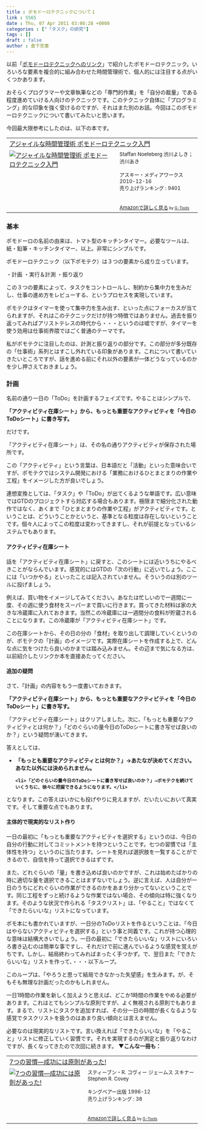 ```yaml
---
title : ポモドーロテクニックについて１
link : 5565
date : Thu, 07 Apr 2011 03:06:28 +0000
categories : ["「タスク」の研究"]
tags : []
draft : false
author : 倉下忠憲
---
```


以前「<a href="https://rashita.net/blog/?p=5480">ポモドーロテクニックへのリンク</a>」で紹介したポモドーロテクニック。いろいろな要素を複合的に組み合わせた時間管理術で、個人的には注目する点がいくつかあります。

おそらくプログラマーや文章執筆などの「専門的作業」を「自分の裁量」である程度進めていける人向けのテクニックです。このテクニック自体に「プログラミング」的な印象を強く受けるのですが、それはまた別のお話。今回はこのポモドーロテクニックについて書いてみたいと思います。

今回最大限参考にしたのは、以下の本です。

<table  border="0" cellpadding="5"><tr><td colspan="2"><a href="http://www.amazon.co.jp/%E3%82%A2%E3%82%B8%E3%83%A3%E3%82%A4%E3%83%AB%E3%81%AA%E6%99%82%E9%96%93%E7%AE%A1%E7%90%86%E8%A1%93-%E3%83%9D%E3%83%A2%E3%83%89%E3%83%BC%E3%83%AD%E3%83%86%E3%82%AF%E3%83%8B%E3%83%83%E3%82%AF%E5%85%A5%E9%96%80-Staffan-Noeteberg/dp/4048689525%3FSubscriptionId%3D15SMZCTB9V8NGR2TW082%26tag%3Drashita1000-22%26linkCode%3Dxm2%26camp%3D2025%26creative%3D165953%26creativeASIN%3D4048689525" target="_top">アジャイルな時間管理術 ポモドーロテクニック入門</a><img src="http://www.assoc-amazon.jp/e/ir?t=rashita1000-22&l=ur2&o=9" width="1" height="1" style="border: none;" alt="" /></td></tr><tr><td valign="top"><a href="http://www.amazon.co.jp/%E3%82%A2%E3%82%B8%E3%83%A3%E3%82%A4%E3%83%AB%E3%81%AA%E6%99%82%E9%96%93%E7%AE%A1%E7%90%86%E8%A1%93-%E3%83%9D%E3%83%A2%E3%83%89%E3%83%BC%E3%83%AD%E3%83%86%E3%82%AF%E3%83%8B%E3%83%83%E3%82%AF%E5%85%A5%E9%96%80-Staffan-Noeteberg/dp/4048689525%3FSubscriptionId%3D15SMZCTB9V8NGR2TW082%26tag%3Drashita1000-22%26linkCode%3Dxm2%26camp%3D2025%26creative%3D165953%26creativeASIN%3D4048689525" target="_top"><img src="http://ecx.images-amazon.com/images/I/51ByQvQe1%2BL._SL160_.jpg" border="0" alt="アジャイルな時間管理術 ポモドーロテクニック入門" /></a></td><td valign="top"><font size="-1">Staffan Noeteberg 渋川よしき； 渋川あき <br /><br />アスキー・メディアワークス  2010-12-16<br />売り上げランキング : 9401<br /><br /><br /><a href="http://www.amazon.co.jp/%E3%82%A2%E3%82%B8%E3%83%A3%E3%82%A4%E3%83%AB%E3%81%AA%E6%99%82%E9%96%93%E7%AE%A1%E7%90%86%E8%A1%93-%E3%83%9D%E3%83%A2%E3%83%89%E3%83%BC%E3%83%AD%E3%83%86%E3%82%AF%E3%83%8B%E3%83%83%E3%82%AF%E5%85%A5%E9%96%80-Staffan-Noeteberg/dp/4048689525%3FSubscriptionId%3D15SMZCTB9V8NGR2TW082%26tag%3Drashita1000-22%26linkCode%3Dxm2%26camp%3D2025%26creative%3D165953%26creativeASIN%3D4048689525" target="_top">Amazonで詳しく見る</a></font><font size="-2"> by <a href="http://www.goodpic.com/mt/aws/index.html" >G-Tools</a></font></td></tr></table>

<h3>基本</h3>
ポモドーロの名前の由来は、トマト型のキッチンタイマー。必要なツールは、紙・鉛筆・キッチンタイマー、以上。非常にシンプルです。

ポモドーロテクニック（以下ポモテク）は３つの要素から成り立っています。

・計画
・実行＆計測
・振り返り

この３つの要素によって、タスクをコントロールし、制約から集中力を生みだし、仕事の進め方をレビューする、というプロセスを実現しています。

ポモテクはタイマーを使って集中力を生み出す、といった点にフォーカスが当てられますが、それはこのテクニックだけが持つ特徴ではありません。過去を振り返ってみればアリストテレスの時代から・・・というのは嘘ですが、タイマーを使う効用は仕事術界隈ではごく普通のテーマです。

私がポモテクに注目したのは、計測と振り返りの部分です。この部分が多分既存の「仕事術」系列とはすこし外れている印象があります。これについて書いていきたいところですが、話を進める前にそれ以外の要素が一体どうなっているのかを少し押さえておきましょう。

<h3>計画</h3>
名前の通り一日の「ToDo」を計画するフェイズです。やることはシンプルで、

<strong>「アクティビティ在庫シート」から、もっとも重要なアクティビティを「今日のToDoシート」に書き写す。</strong>

だけです。

「アクティビティ在庫シート」は、その名の通りアクティビティが保存された場所です。

この「アクティビティ」という言葉は、日本語だと「活動」といった意味合いですが、ポモテクではシステム開発における「業務におけるひとまとまりの作業や工程」をイメージした方が良いでしょう。

連想変換としては、「タスク」や「ToDo」が出てくるような単語です。広い意味ではGTDのプロジェクトすら対応する場合もあります。極限まで細分化された動作ではなく、あくまで「ひとまとまりの作業や工程」がアクティビティです。ということは、どういうことかというと、基準となる粒度は存在しないということです。個々人によってこの粒度は変わってきますし、それが前提となっているシステムでもあります。

<h4>アクティビティ在庫シート</h4>
話を「アクティビティ在庫シート」に戻すと、このシートには近いうちにやるべきことがならんでいます。感覚的にはGTDの「次の行動」に近いでしょう。ここには「いつかやる」といったことは記入されていません。そういうのは別のツールに投げましょう。

例えば、買い物をイメージしてみてください。あなたは忙しいので一週間に一度、その週に使う食材をスーパーまで買いに行きます。買ってきた材料は家の大きな冷蔵庫に入れておきます。当然この冷蔵庫には一週間分の食料が貯蔵されることになります。この冷蔵庫が「アクティビティ在庫シート」です。

この在庫シートから、その日の分の「食材」を取り出して調理していくというのが、ポモテクの「計画」のイメージです。実際在庫シートを作成する上で、どんな点に気をつけたら良いのかまでは踏み込みません。その辺まで気になる方は、以前紹介したリンクか本を直接あたってください。

<h4>追加の疑問</h4>
さて、「計画」の内容をもう一度書いておきます。

<strong>「アクティビティ在庫シート」から、もっとも重要なアクティビティを「今日のToDoシート」に書き写す。</strong>

「アクティビティ在庫シート」はクリアしました。次に、「もっとも重要なアクティビティとは何か？」「どのぐらいの量今日のToDoシートに書き写せば良いのか？」という疑問が湧いてきます。

答えとしては、

<strong><ul>
	<li>「もっとも重要なアクティビティとは何か？」→あたなが決めてください。あなた以外には決められません。</li>

	<li>「どのぐらいの量今日のToDoシートに書き写せば良いのか？」→ポモテクを続けていくうちに、徐々に把握できるようになります。</li>
</ul>

</strong>

となります。この答えはいかにも投げやりに見えますが、だいたいにおいて真実です。そして重要な点でもあります。

<h4>主体的で現実的なリスト作り</h4>
一日の最初に「もっとも重要なアクティビティを選択する」というのは、今日の自分の行動に対してコミットメントを持つということです。七つの習慣では「主体性を持つ」というのに当たります。シートを見れば選択肢を一覧することができるので、自信を持って選択できるはずです。

また、どれぐらいの「量」を書き込めば良いのかですが、これは始めたばかりの時に適切な量を選択できることはまずないでしょう。逆に言えば、人は自分が一日のうちにどれぐらいの作業ができるのかをあまり分かってないということです。同じ工程をずっと続けるような作業ではない場合、その傾向は特に強くなります。そのような状況で作られる「タスクリスト」は、「やること」ではなくて「できたらいいな」リストになっています。

ポモ本にも書かれていますが、一日分のToDoリストを作るということは、「今日はやらないアクティビティを選択する」という事と同義です。これが持つ心理的な意味は結構大きいでしょう。一日の最初に「できたらいいな」リストにいろいろ書き込むのは簡単な事ですし、それだけで前に進んでいるような感覚を覚えがちです。しかし、結局終わってみればまったく手つかず。で、翌日また「できたらいいな」リストを作って、・・・以下ループ。

このループは、「やろうと思って結局できなかった失望感」を生みます。が、そもそも無理な計画だったのかもしれません。

一日1時間の作業を新しく加えようと思えば、どこか1時間の作業をやめる必要があります。これはとてもシンプルな原則ですが、よく無視される原則でもあります。まるで、リストにタスクを追加すれば、その分一日の時間が長くなるような感覚でタスクリストを扱うのはあまり良い傾向とは言えません。

必要なのは現実的なリストです。言い換えれば「できたらいいな」を「やること」リストに修正していく習慣です。それを実現するのが測定と振り返りなわけですが、長くなってきたので次回に続きます。
<strong>
▼こんな一冊も：</strong>
<table  border="0" cellpadding="5"><tr><td colspan="2"><a href="http://www.amazon.co.jp/7%E3%81%A4%E3%81%AE%E7%BF%92%E6%85%A3%E2%80%95%E6%88%90%E5%8A%9F%E3%81%AB%E3%81%AF%E5%8E%9F%E5%89%87%E3%81%8C%E3%81%82%E3%81%A3%E3%81%9F-%E3%82%B9%E3%83%86%E3%82%A3%E3%83%BC%E3%83%96%E3%83%B3%E3%83%BBR-%E3%82%B3%E3%83%B4%E3%82%A3%E3%83%BC/dp/4906638015%3FSubscriptionId%3D15SMZCTB9V8NGR2TW082%26tag%3Drashita1000-22%26linkCode%3Dxm2%26camp%3D2025%26creative%3D165953%26creativeASIN%3D4906638015" target="_top">7つの習慣―成功には原則があった!</a><img src="http://www.assoc-amazon.jp/e/ir?t=rashita1000-22&l=ur2&o=9" width="1" height="1" style="border: none;" alt="" /></td></tr><tr><td valign="top"><a href="http://www.amazon.co.jp/7%E3%81%A4%E3%81%AE%E7%BF%92%E6%85%A3%E2%80%95%E6%88%90%E5%8A%9F%E3%81%AB%E3%81%AF%E5%8E%9F%E5%89%87%E3%81%8C%E3%81%82%E3%81%A3%E3%81%9F-%E3%82%B9%E3%83%86%E3%82%A3%E3%83%BC%E3%83%96%E3%83%B3%E3%83%BBR-%E3%82%B3%E3%83%B4%E3%82%A3%E3%83%BC/dp/4906638015%3FSubscriptionId%3D15SMZCTB9V8NGR2TW082%26tag%3Drashita1000-22%26linkCode%3Dxm2%26camp%3D2025%26creative%3D165953%26creativeASIN%3D4906638015" target="_top"><img src="http://ecx.images-amazon.com/images/I/51JHD9GEK0L._SL160_.jpg" border="0" alt="7つの習慣―成功には原則があった!" /></a></td><td valign="top"><font size="-1">スティーブン・R. コヴィー ジェームス スキナー Stephen R. Covey <br /><br />キングベアー出版  1996-12<br />売り上げランキング : 38<br /><br /><br /><a href="http://www.amazon.co.jp/7%E3%81%A4%E3%81%AE%E7%BF%92%E6%85%A3%E2%80%95%E6%88%90%E5%8A%9F%E3%81%AB%E3%81%AF%E5%8E%9F%E5%89%87%E3%81%8C%E3%81%82%E3%81%A3%E3%81%9F-%E3%82%B9%E3%83%86%E3%82%A3%E3%83%BC%E3%83%96%E3%83%B3%E3%83%BBR-%E3%82%B3%E3%83%B4%E3%82%A3%E3%83%BC/dp/4906638015%3FSubscriptionId%3D15SMZCTB9V8NGR2TW082%26tag%3Drashita1000-22%26linkCode%3Dxm2%26camp%3D2025%26creative%3D165953%26creativeASIN%3D4906638015" target="_top">Amazonで詳しく見る</a></font><font size="-2"> by <a href="http://www.goodpic.com/mt/aws/index.html" >G-Tools</a></font></td></tr></table>

